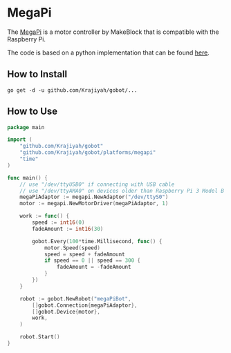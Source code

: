 # MegaPi

The [MegaPi](http://learn.makeblock.com/en/megapi/) is a motor controller by MakeBlock that is compatible with the Raspberry Pi.

The code is based on a python implementation that can be found [here](https://github.com/Makeblock-official/PythonForMegaPi).

## How to Install

```
go get -d -u github.com/Krajiyah/gobot/...
```

## How to Use

```go
package main

import (
	"github.com/Krajiyah/gobot"
	"github.com/Krajiyah/gobot/platforms/megapi"
	"time"
)

func main() {
	// use "/dev/ttyUSB0" if connecting with USB cable
	// use "/dev/ttyAMA0" on devices older than Raspberry Pi 3 Model B
	megaPiAdaptor := megapi.NewAdaptor("/dev/ttyS0")
	motor := megapi.NewMotorDriver(megaPiAdaptor, 1)

	work := func() {
		speed := int16(0)
		fadeAmount := int16(30)

		gobot.Every(100*time.Millisecond, func() {
			motor.Speed(speed)
			speed = speed + fadeAmount
			if speed == 0 || speed == 300 {
				fadeAmount = -fadeAmount
			}
		})
	}

	robot := gobot.NewRobot("megaPiBot",
		[]gobot.Connection{megaPiAdaptor},
		[]gobot.Device{motor},
		work,
	)

	robot.Start()
}
```

